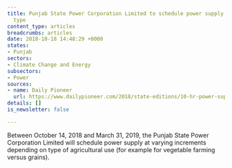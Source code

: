 ```yaml
---
title: Punjab State Power Corporation Limited to schedule power supply based on use
  type
content_type: articles
breadcrumbs: articles
date: 2018-10-18 14:48:29 +0000
states:
- Punjab
sectors:
- Climate Change and Energy
subsectors:
- Power
sources:
- name: Daily Pioneer
  url: https://www.dailypioneer.com/2018/state-editions/10-hr-power-supply-to-punjab-farmers.html
details: []
is_newsletter: false

---
```

Between October 14, 2018 and March 31, 2019, the Punjab State Power Corporation Limited will schedule power supply at varying increments depending on type of agricultural use (for example for vegetable farming versus grains).    
